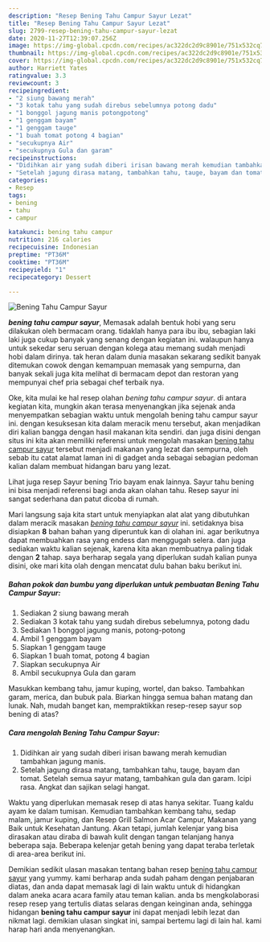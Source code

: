 ```yaml
---
description: "Resep Bening Tahu Campur Sayur Lezat"
title: "Resep Bening Tahu Campur Sayur Lezat"
slug: 2799-resep-bening-tahu-campur-sayur-lezat
date: 2020-11-27T12:39:07.256Z
image: https://img-global.cpcdn.com/recipes/ac322dc2d9c8901e/751x532cq70/bening-tahu-campur-sayur-foto-resep-utama.jpg
thumbnail: https://img-global.cpcdn.com/recipes/ac322dc2d9c8901e/751x532cq70/bening-tahu-campur-sayur-foto-resep-utama.jpg
cover: https://img-global.cpcdn.com/recipes/ac322dc2d9c8901e/751x532cq70/bening-tahu-campur-sayur-foto-resep-utama.jpg
author: Harriett Yates
ratingvalue: 3.3
reviewcount: 3
recipeingredient:
- "2 siung bawang merah"
- "3 kotak tahu yang sudah direbus sebelumnya potong dadu"
- "1 bonggol jagung manis potongpotong"
- "1 genggam bayam"
- "1 genggam tauge"
- "1 buah tomat potong 4 bagian"
- "secukupnya Air"
- "secukupnya Gula dan garam"
recipeinstructions:
- "Didihkan air yang sudah diberi irisan bawang merah kemudian tambahkan jagung manis."
- "Setelah jagung dirasa matang, tambahkan tahu, tauge, bayam dan tomat. Setelah semua sayur matang, tambahkan gula dan garam. Icipi rasa. Angkat dan sajikan selagi hangat."
categories:
- Resep
tags:
- bening
- tahu
- campur

katakunci: bening tahu campur 
nutrition: 216 calories
recipecuisine: Indonesian
preptime: "PT36M"
cooktime: "PT36M"
recipeyield: "1"
recipecategory: Dessert

---
```



![Bening Tahu Campur Sayur](https://img-global.cpcdn.com/recipes/ac322dc2d9c8901e/751x532cq70/bening-tahu-campur-sayur-foto-resep-utama.jpg)

<b><i>bening tahu campur sayur</i></b>, Memasak adalah bentuk hobi yang seru dilakukan oleh bermacam orang. tidaklah hanya para ibu ibu, sebagian laki laki juga cukup banyak yang senang dengan kegiatan ini. walaupun hanya untuk sekedar seru seruan dengan kolega atau memang sudah menjadi hobi dalam dirinya. tak heran dalam dunia masakan sekarang sedikit banyak ditemukan cowok dengan kemampuan memasak yang sempurna, dan banyak sekali juga kita melihat di bermacam depot dan restoran yang mempunyai chef pria sebagai chef terbaik nya.

Oke, kita mulai ke hal resep olahan <i>bening tahu campur sayur</i>. di antara kegiatan kita, mungkin akan terasa menyenangkan jika sejenak anda menyempatkan sebagian waktu untuk mengolah bening tahu campur sayur ini. dengan kesuksesan kita dalam meracik menu tersebut, akan menjadikan diri kalian bangga dengan hasil makanan kita sendiri. dan juga disini dengan situs ini kita akan memiliki referensi untuk mengolah masakan <u>bening tahu campur sayur</u> tersebut menjadi makanan yang lezat dan sempurna, oleh sebab itu catat alamat laman ini di gadget anda sebagai sebagian pedoman kalian dalam membuat hidangan baru yang lezat.

Lihat juga resep Sayur bening Trio bayam enak lainnya. Sayur tahu bening ini bisa menjadi referensi bagi anda akan olahan tahu. Resep sayur ini sangat sederhana dan patut dicoba di rumah.


Mari langsung saja kita start untuk menyiapkan alat alat yang dibutuhkan dalam meracik masakan <u><i>bening tahu campur sayur</i></u> ini. setidaknya bisa disiapkan <b>8</b> bahan bahan yang diperuntuk kan di olahan ini. agar berikutnya dapat membuahkan rasa yang endess dan menggugah selera. dan juga sediakan waktu kalian sejenak, karena kita akan membuatnya paling tidak dengan <b>2</b> tahap. saya berharap segala yang diperlukan sudah kalian punya disini, oke mari kita olah dengan mencatat dulu bahan baku berikut ini.

<!--inarticleads1-->

##### Bahan pokok dan bumbu yang diperlukan untuk pembuatan Bening Tahu Campur Sayur:

1. Sediakan 2 siung bawang merah
1. Sediakan 3 kotak tahu yang sudah direbus sebelumnya, potong dadu
1. Sediakan 1 bonggol jagung manis, potong-potong
1. Ambil 1 genggam bayam
1. Siapkan 1 genggam tauge
1. Siapkan 1 buah tomat, potong 4 bagian
1. Siapkan secukupnya Air
1. Ambil secukupnya Gula dan garam


Masukkan kembang tahu, jamur kuping, wortel, dan bakso. Tambahkan garam, merica, dan bubuk pala. Biarkan hingga semua bahan matang dan lunak. Nah, mudah banget kan, mempraktikkan resep-resep sayur sop bening di atas? 

<!--inarticleads2-->

##### Cara mengolah Bening Tahu Campur Sayur:

1. Didihkan air yang sudah diberi irisan bawang merah kemudian tambahkan jagung manis.
1. Setelah jagung dirasa matang, tambahkan tahu, tauge, bayam dan tomat. Setelah semua sayur matang, tambahkan gula dan garam. Icipi rasa. Angkat dan sajikan selagi hangat.


Waktu yang diperlukan memasak resep di atas hanya sekitar. Tuang kaldu ayam ke dalam tumisan. Kemudian tambahkan kembang tahu, sedap malam, jamur kuping, dan Resep Grill Salmon Acar Campur, Makanan yang Baik untuk Kesehatan Jantung. Akan tetapi, jumlah kelenjar yang bisa dirasakan atau diraba di bawah kulit dengan tangan telanjang hanya beberapa saja. Beberapa kelenjar getah bening yang dapat teraba terletak di area-area berikut ini. 

Demikian sedikit ulasan masakan tentang bahan resep <u>bening tahu campur sayur</u> yang yummy. kami berharap anda sudah paham dengan penjabaran diatas, dan anda dapat memasak lagi di lain waktu untuk di hidangkan dalam aneka acara acara family atau teman kalian. anda bs mengkolaborasi resep resep yang tertulis diatas selaras dengan keinginan anda, sehingga hidangan <b>bening tahu campur sayur</b> ini dapat menjadi lebih lezat dan nikmat lagi. demikian ulasan singkat ini, sampai bertemu lagi di lain hal. kami harap hari anda menyenangkan.

